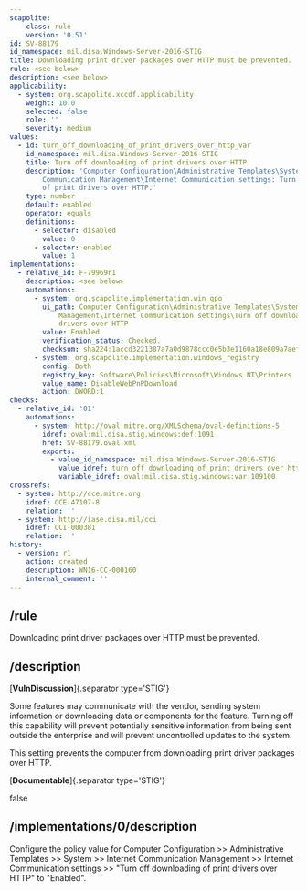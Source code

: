 ```yaml
---
scapolite:
    class: rule
    version: '0.51'
id: SV-88179
id_namespace: mil.disa.Windows-Server-2016-STIG
title: Downloading print driver packages over HTTP must be prevented.
rule: <see below>
description: <see below>
applicability:
  - system: org.scapolite.xccdf.applicability
    weight: 10.0
    selected: false
    role: ''
    severity: medium
values:
  - id: turn_off_downloading_of_print_drivers_over_http_var
    id_namespace: mil.disa.Windows-Server-2016-STIG
    title: Turn off downloading of print drivers over HTTP
    description: 'Computer Configuration\Administrative Templates\System\Internet
        Communication Management\Internet Communication settings: Turn off downloading
        of print drivers over HTTP.'
    type: number
    default: enabled
    operator: equals
    definitions:
      - selector: disabled
        value: 0
      - selector: enabled
        value: 1
implementations:
  - relative_id: F-79969r1
    description: <see below>
    automations:
      - system: org.scapolite.implementation.win_gpo
        ui_path: Computer Configuration\Administrative Templates\System\Internet Communication
            Management\Internet Communication settings\Turn off downloading of print
            drivers over HTTP
        value: Enabled
        verification_status: Checked.
        checksum: sha224:1accd3221387a7a0d9878ccc0e5b3e1160a18e809a7aefcff06676a8
      - system: org.scapolite.implementation.windows_registry
        config: Both
        registry_key: Software\Policies\Microsoft\Windows NT\Printers
        value_name: DisableWebPnPDownload
        action: DWORD:1
checks:
  - relative_id: '01'
    automations:
      - system: http://oval.mitre.org/XMLSchema/oval-definitions-5
        idref: oval:mil.disa.stig.windows:def:1091
        href: SV-88179.oval.xml
        exports:
          - value_id_namespace: mil.disa.Windows-Server-2016-STIG
            value_idref: turn_off_downloading_of_print_drivers_over_http_var
            variable_idref: oval:mil.disa.stig.windows:var:109100
crossrefs:
  - system: http://cce.mitre.org
    idref: CCE-47107-8
    relation: ''
  - system: http://iase.disa.mil/cci
    idref: CCI-000381
    relation: ''
history:
  - version: r1
    action: created
    description: WN16-CC-000160
    internal_comment: ''
---
```



## /rule

Downloading print driver packages over HTTP must be prevented.

## /description

[**VulnDiscussion**]{.separator type='STIG'}

Some features may communicate with the vendor, sending system information or downloading data or components for the feature. Turning off this capability will prevent potentially sensitive information from being sent outside the enterprise and will prevent uncontrolled updates to the system.

This setting prevents the computer from downloading print driver packages over HTTP.

[**Documentable**]{.separator type='STIG'}

false

## /implementations/0/description

Configure the policy value for Computer Configuration >> Administrative Templates >> System >> Internet Communication Management >> Internet Communication settings >> "Turn off downloading of print drivers over HTTP" to "Enabled".
